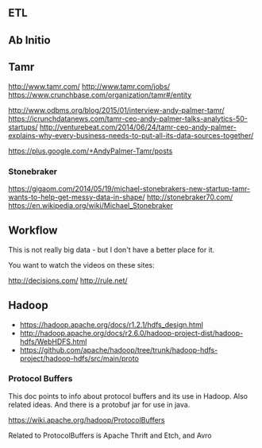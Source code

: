 
<!--
-->

ETL
----

Ab Initio
---------

Tamr
----

http://www.tamr.com/
http://www.tamr.com/jobs/
https://www.crunchbase.com/organization/tamr#/entity

http://www.odbms.org/blog/2015/01/interview-andy-palmer-tamr/
https://icrunchdatanews.com/tamr-ceo-andy-palmer-talks-analytics-50-startups/
http://venturebeat.com/2014/06/24/tamr-ceo-andy-palmer-explains-why-every-business-needs-to-put-all-its-data-sources-together/

https://plus.google.com/+AndyPalmer-Tamr/posts

### Stonebraker

https://gigaom.com/2014/05/19/michael-stonebrakers-new-startup-tamr-wants-to-help-get-messy-data-in-shape/
http://stonebraker70.com/
https://en.wikipedia.org/wiki/Michael_Stonebraker

Workflow
--------

This is not really big data - but I don't have a better place for it.

You want to watch the videos on these sites:

http://decisions.com/
http://rule.net/

Hadoop
------

 * https://hadoop.apache.org/docs/r1.2.1/hdfs_design.html
 * http://hadoop.apache.org/docs/r2.6.0/hadoop-project-dist/hadoop-hdfs/WebHDFS.html
 * https://github.com/apache/hadoop/tree/trunk/hadoop-hdfs-project/hadoop-hdfs/src/main/proto

### Protocol Buffers

This doc points to info about protocol buffers and
its use in Hadoop.  Also related ideas.  And there is
a protobuf jar for use in java.

https://wiki.apache.org/hadoop/ProtocolBuffers

Related to ProtocolBuffers is Apache Thrift and Etch, and Avro

<!-- vim: set autoindent expandtab sw=4 syntax=markdown: -->
